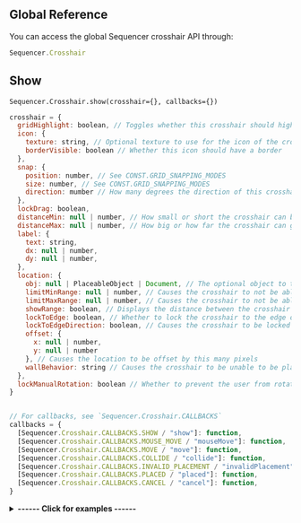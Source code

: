 ## Global Reference

You can access the global Sequencer crosshair API through:

```js
Sequencer.Crosshair
```

## Show

`Sequencer.Crosshair.show(crosshair={}, callbacks={})`

```js
crosshair = {
  gridHighlight: boolean, // Toggles whether this crosshair should highlight the grid
  icon: {
    texture: string, // Optional texture to use for the icon of the crosshair
    borderVisible: boolean // Whether this icon should have a border
  },
  snap: {
    position: number, // See CONST.GRID_SNAPPING_MODES
    size: number, // See CONST.GRID_SNAPPING_MODES
    direction: mumber // How many degrees the direction of this crosshair should snap at
  },
  lockDrag: boolean,
  distanceMin: null | number, // How small or short the crosshair can be at its smallest 
  distanceMax: null | number, // How big or how far the crosshair can go at its biggest
  label: {
    text: string,
    dx: null | number,
    dy: null | number,
  },
  location: {
    obj: null | PlaceableObject | Document, // The optional object to tie the crosshair to
    limitMinRange: null | number, // Causes the crosshair to not be able to be placed within this number of grid units
    limitMaxRange: null | number, // Causes the crosshair to not be able to be placed beyond this number of grid units of the location 
    showRange: boolean, // Displays the distance between the crosshair and the location in grid units under the crosshair
    lockToEdge: boolean, // Whether to lock the crosshair to the edge of the target (mostly used with tokens)
    lockToEdgeDirection: boolean, // Causes the crosshair to be locked along the normal of the token's edge (and corner, in the case of square tokens)
    offset: {
      x: null | number,
      y: null | number
    }, // Causes the location to be offset by this many pixels
    wallBehavior: string // Causes the crosshair to be unable to be placed based on this configuration, eg only within sight, or no walls at all between crosshair and location, or anywhere. See Sequencer.Crosshair.PLACEMENT_RESTRICTIONS
  },
  lockManualRotation: boolean // Whether to prevent the user from rotating this crosshair's direction
}


// For callbacks, see `Sequencer.Crosshair.CALLBACKS`
callbacks = {
  [Sequencer.Crosshair.CALLBACKS.SHOW / "show"]: function,
  [Sequencer.Crosshair.CALLBACKS.MOUSE_MOVE / "mouseMove"]: function,
  [Sequencer.Crosshair.CALLBACKS.MOVE / "move"]: function,
  [Sequencer.Crosshair.CALLBACKS.COLLIDE / "collide"]: function,
  [Sequencer.Crosshair.CALLBACKS.INVALID_PLACEMENT / "invalidPlacement"]: function,
  [Sequencer.Crosshair.CALLBACKS.PLACED / "placed"]: function,
  [Sequencer.Crosshair.CALLBACKS.CANCEL / "cancel"]: function,
}
```

<details>
  <summary><strong>------ Click for examples ------</strong></summary><br />

Creates a crosshair that returns a position when placed:

```js
const location = await Sequencer.crosshair.show();
````

Creates a crosshair that returns a position when placed, that can only be placed within 20 grid units of the selected token

```js
const location = await Sequencer.crosshair.show({
  location: {
    obj: token,
    limitMaxRange: 20
  }
});
```

<strong>--------------------------------</strong>

</details>
